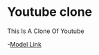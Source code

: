 # Youtube clone 

This Is A Clone Of Youtube

-[Model Link](https://app.eraser.io/workspace/YtPqZ1VogxGy1jzIDkzj?origin=share)